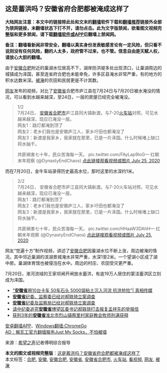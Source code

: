  <h2>这是蓄洪吗？安徽省府合肥都被淹成这样了</h2> <p class="notice"><b>大陆网友注意：本文中的链接除此处和文末的<a href="https://github.com/bannedbook/fanqiang" >翻墙</a>软件下载和<a href="https://github.com/killgcd/justmysocks/blob/master/README.md">翻墙推荐</a>链接外全部为禁网链接，未翻墙状态下打不开，请勿点击。此为文字版禁闻，欲看图文视频完整版和更多禁闻，请下载<a href="https://github.com/bannedbook/fanqiang">翻墙软件或APP</a>后翻墙上禁闻网。</p><p>备注：翻墙看新闻非常安全，翻墙以真实身份发表敏感言论有一定风险，但只看不说则没有任何风险，翻的人太多，政府管不过来，也不管。信息自由是天赋人权，请放心大胆的翻墙。</b></p>  <div class="entry"> <p id="conimg">由于<a href="https://www.bannedbook.org/bnews/tag/%e5%ae%89%e5%be%bd/" class="st_tag internal_tag" rel="tag" title="标签 安徽 下的日志">安徽</a><a href="https://www.bannedbook.org/bnews/tag/%e5%90%88%e8%82%a5/" class="st_tag internal_tag" rel="tag" title="标签 合肥 下的日志">合肥</a>附近的巢湖水位居高不下，湖岸防洪堤多处出现溃口，让巢湖周边的城镇成为泽国，甚至连省府合肥也未能幸免，许多区县淹水非常严重，有的地方的积水达数米深。<a href="https://www.bannedbook.org/bnews/tag/%E8%A2%AB%E6%B7%B9/" class="st_tag internal_tag" rel="tag" title="标签 被淹 下的日志">被淹</a>的农田和民居更是不计其数。</p> <p><a href="https://www.bannedbook.org/bnews/tag/%e7%bd%91%e5%8f%8b/" class="st_tag internal_tag" rel="tag" title="标签 网友 下的日志">网友</a>发布的视频，对比了<a href="https://www.bannedbook.org/bnews/tag/%E5%AE%89%E5%BE%BD%E7%9C%81/" class="st_tag internal_tag" rel="tag" title="标签 安徽省 下的日志">安徽省</a>合肥市庐江县在7月24日与7月20日被水淹没的情况，可以看到水越来越深，至24日，一层的房屋已经完全被淹没。</p> <blockquote><p>1/2<br />7月24日， <a href="https://www.bannedbook.org/bnews/tag/%E5%AE%89%E5%BE%BD%E7%9C%81%E5%90%88%E8%82%A5%E5%B8%82/" class="st_tag internal_tag" rel="tag" title="标签 安徽省合肥市 下的日志">安徽省合肥市</a>庐江县同大镇新渡。与7-20<a href="https://www.bannedbook.org/bnews/tag/%e7%81%ab%e8%bd%a6%e7%ab%99/" class="st_tag internal_tag" rel="tag" title="标签 火车站 下的日志">火车站</a>对照，可见水越来越深，现应已淹没一层。<br />网友1：路灯都淹到顶了<br />网友2：老乡们我也是安徽庐江人，家乡圩田也都淹没了<br />网友3：新渡是我家乡，我家就在那里，已是一片泽国。什么时候堵上缺口将水抽干。</p> <p>共匪祸害七十年，民众苦海每一天。 pic.twitter.com/FAyLap9loG— 红朝末年观察 (@DynastyEndChaos) <a href="https://twitter.com/DynastyEndChaos/status/1286836081959137280?ref_src=twsrc%5Etfw">点此链接观看视频或图片 July 25, 2020</a></p> </blockquote> <p>而在7月20日，金牛车站录得历史最高水位，那时这里的水深约1米。</p> <blockquote><p>2/2<br />7月24日， 安徽省合肥市庐江县同大镇新渡。与7-20火车站对照，可见水越来越深，现应已淹没一层。<br />网友1：路灯都淹到顶了<br />网友2：老乡们我也是安徽庐江人，家乡圩田也都淹没了<br />网友3：新渡是我家乡，我家就在那里，已是一片泽国。什么时候堵上缺口将水抽干。</p> <p>共匪祸害七十年，民众苦海每一天。 pic.twitter.com/HHaaW3DAhH— 红朝末年观察 (@DynastyEndChaos) <a href="https://twitter.com/DynastyEndChaos/status/1286836083301314560?ref_src=twsrc%5Etfw">点此链接观看视频或图片 July 25, 2020</a></p></blockquote> <p>网友“觉遍十方”制作视频，讲述了<a href="https://www.bannedbook.org/bnews/tag/%E5%AE%89%E5%BE%BD%E5%90%88%E8%82%A5/" class="st_tag internal_tag" rel="tag" title="标签 安徽合肥 下的日志">安徽合肥</a>因巢湖水位不断上涨，周边被淹的情况。其中邻近巢湖的滨湖景城淹水非常严重，水深1至2米。一个望湖小区成了湖中房。巢湖体育馆也被侵泡在水中。周边的村庄、农田受灾更严重。</p>  <p></p> <p></p> <p>7月20日，淮河流域的王家坝闸开闸放水蓄洪，有逾19万人居住的蒙洼蓄洪区立刻成为泽国。</p> <ul class='op-related-articles' title='相关阅读'> <li><a href='https://www.bannedbook.org/bnews/bannedvideo/20200723/1365294.html' target='_blank'>&quot;<b>安徽省</b>用10台卡车 50车石头 5000袋粘土沉入河流 抗洪抢险&quot;| 真相传媒</a></li> <li><a href='https://www.bannedbook.org/bnews/baitai/20200703/1355225.html' target='_blank'><b>安徽省</b>纪委、监察委已经对郝轶琦立案调查</a></li> <li><a href='https://www.bannedbook.org/bnews/baitai/20200629/1352534.html' target='_blank'><b>安徽省</b>纪委及监察局已经对郝轶琦立案调查</a></li> <li><a href='https://www.bannedbook.org/bnews/baitai/20200512/1327134.html' target='_blank'>请中纪委追究<b>安徽省</b>博望区委书记郝轶琦打击报复孟祥先的举报信</a></li> <li><a href='https://www.bannedbook.org/bnews/weiquan/20200505/1323512.html' target='_blank'>获刑3年的<b>安徽省</b>淮北市烈山镇蔡里村家庭教会牧师刑满获释</a></li> </ul> <div class="texttj"> <a href="https://github.com/bannedbook/fanqiang/wiki/%E7%A6%81%E9%97%BB%E7%BD%91%E5%AE%89%E5%8D%93%E7%BF%BB%E5%A2%99%E6%96%B0%E9%97%BBAPP" target="_blank">安卓翻墙APP</a>、<a href="https://github.com/bannedbook/fanqiang/wiki/Chrome%E4%B8%80%E9%94%AE%E7%BF%BB%E5%A2%99%E5%8C%85" target="_blank">Windows翻墙:ChromeGo</a><br/> <a href="https://github.com/killgcd/justmysocks/blob/master/README.md" target="_blank">AD：搬瓦工官方翻墙服务Just My Socks，不怕被墙</a> </div><p> 来源：<span class='wp_keywordlink_affiliate'><a href="https://www.soundofhope.org" title="希望之声" target="_blank">希望之声</a></span>记者傅明综合报导 </p> <a name='sharetosocial'></a>         <div><b>本文的图文或视频完整版</b>：<a href='https://www.bannedbook.org/bnews/cbnews/20200726/1366360.html'>这是蓄洪吗？安徽省府合肥都被淹成这样了</a></div>  </div><!--END ENTRY--> <div class="postfooter"> <div>本文标签：<a href="https://www.bannedbook.org/bnews/tag/%e5%90%88%e8%82%a5/" rel="tag">合肥</a>, <a href="https://www.bannedbook.org/bnews/tag/%e5%ae%89%e5%be%bd/" rel="tag">安徽</a>, <a href="https://www.bannedbook.org/bnews/tag/%E5%AE%89%E5%BE%BD%E5%90%88%E8%82%A5/" rel="tag">安徽合肥</a>, <a href="https://www.bannedbook.org/bnews/tag/%E5%AE%89%E5%BE%BD%E7%9C%81/" rel="tag">安徽省</a>, <a href="https://www.bannedbook.org/bnews/tag/%E5%AE%89%E5%BE%BD%E7%9C%81%E5%90%88%E8%82%A5%E5%B8%82/" rel="tag">安徽省合肥市</a>, <a href="https://www.bannedbook.org/bnews/tag/%e7%81%ab%e8%bd%a6%e7%ab%99/" rel="tag">火车站</a>, <a href="https://www.bannedbook.org/bnews/tag/%E7%9C%8B%E8%A7%86%E9%A2%91/" rel="tag">看视频</a>, <a href="https://www.bannedbook.org/bnews/tag/%e7%bd%91%e5%8f%8b/" rel="tag">网友</a>, <a href="https://www.bannedbook.org/bnews/tag/%E8%A2%AB%E6%B7%B9/" rel="tag">被淹</a></div>  </div><!--END POSTFOOTER--> 